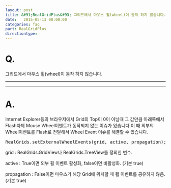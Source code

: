 ```yaml
---
layout: post
title: &#91;RealGridPlus&#93; 그리드에서 마우스 휠(wheel)이 동작 하지 않습니다.
date:   2015-05-13 00:00:00
categories: faq
part: RealGridPlus
directiontype: 
---
```


# Q.

그리드에서 마우스 휠(wheel)이 동작 하지 않습니다.

---
***

# A.

Internet Explorer등의 브라우저에서 Grid의 Top이 0이 아닐때 그 값만큼 아래쪽에서 Flash자체 Mouse Wheel이벤트가 동작되지 않는 이슈가 있습니다.이 때 외부의 Wheel이벤트를 Flash로 전달해서 Wheel Event 이슈를 해결할 수 있습니다.

<pre class="prettyprint">
RealGrids.setExternalWheelEvents(grid, active, propagation);
</pre>

grid 
:	RealGrids.GridView나 RealGrids.TreeView를 정의한 변수.  

active 
:	True이면 외부 휠 이벤트 활성화, false이면 비활성화. (기본 true)  

propagation 
:	False이면 마우스가 해당 Grid에 위치할 때 휠 이벤트를 공유하지 않음. (기본 true)  